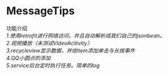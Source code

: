 # MessageTips
功能介绍<br>
<dfn>
  1.使用retrofit进行网络访问，并且自动解析成我们自己的jsonbean。<br>
  2.视频播放（未测试VideoAcitivity）<br>
  3.recycleview显示数据，并给item添加单击与长按事件<br>
  4.QQ小圆点的添加<br>
  5.service后台定时执行任务。简单的log<br>
</dfn>
  
